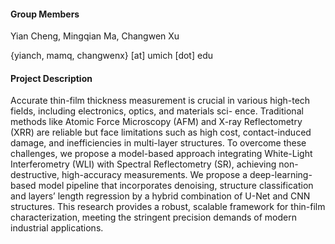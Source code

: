 


#### Group Members

Yian Cheng, Mingqian Ma, Changwen Xu 

{yianch, mamq, changwenx} [at] umich [dot] edu


#### Project Description
Accurate thin-film thickness measurement is crucial in various
high-tech fields, including electronics, optics, and materials sci-
ence. Traditional methods like Atomic Force Microscopy (AFM)
and X-ray Reflectometry (XRR) are reliable but face limitations
such as high cost, contact-induced damage, and inefficiencies in
multi-layer structures. To overcome these challenges, we propose
a model-based approach integrating White-Light Interferometry
(WLI) with Spectral Reflectometry (SR), achieving non-destructive,
high-accuracy measurements. We propose a deep-learning-based
model pipeline that incorporates denoising, structure classification
and layers’ length regression by a hybrid combination of U-Net and
CNN structures. This research provides a robust, scalable
framework for thin-film characterization, meeting the stringent
precision demands of modern industrial applications.



